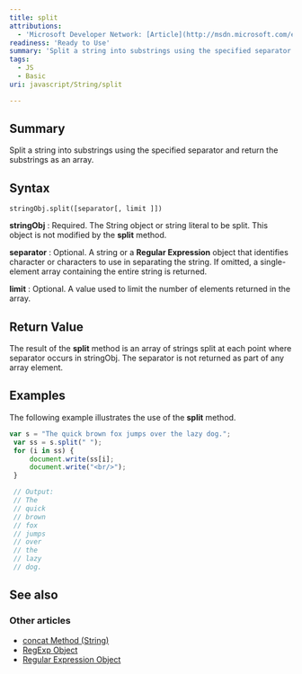 ```yaml
---
title: split
attributions:
  - 'Microsoft Developer Network: [Article](http://msdn.microsoft.com/en-us/library/ie/t5az126b(v=vs.94).aspx)'
readiness: 'Ready to Use'
summary: 'Split a string into substrings using the specified separator and return the substrings as an array.'
tags:
  - JS
  - Basic
uri: javascript/String/split

---
```

## Summary

Split a string into substrings using the specified separator and return the substrings as an array.

## Syntax

    stringObj.split([separator[, limit ]])

**stringObj**
:   Required. The String object or string literal to be split. This object is not modified by the **split** method.

**separator**
:   Optional. A string or a **Regular Expression** object that identifies character or characters to use in separating the string. If omitted, a single-element array containing the entire string is returned.

**limit**
:   Optional. A value used to limit the number of elements returned in the array.

## Return Value

The result of the **split** method is an array of strings split at each point where separator occurs in stringObj. The separator is not returned as part of any array element.

## Examples

The following example illustrates the use of the **split** method.

``` js
var s = "The quick brown fox jumps over the lazy dog.";
 var ss = s.split(" ");
 for (i in ss) {
     document.write(ss[i];
     document.write("<br/>");
 }

 // Output:
 // The
 // quick
 // brown
 // fox
 // jumps
 // over
 // the
 // lazy
 // dog.
```

## See also

### Other articles

-   [concat Method (String)](/javascript/String/concat)
-   [RegExp Object](/javascript/RegExp)
-   [Regular Expression Object](/javascript/regular_expression)

